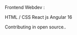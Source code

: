 Frontend Webdev : 

HTML / CSS
React js 
Angular 16

Contributing in open source..

<!---
itsvanshchavda/itsvanshchavda is a ✨ special ✨ repository because its `README.md` (this file) appears on your GitHub profile.
You can click the Preview link to take a look at your changes.
--->
